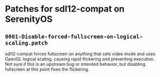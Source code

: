 # Patches for sdl12-compat on SerenityOS

## `0001-Disable-forced-fullscreen-on-logical-scaling.patch`

sdl12-compat forces fullscreen on anything that sets video mode
and uses OpenGL logical scaling, causing rapid flickering and preventing
execution. Not sure if this is an upstream bug or intended behavior,
but disabling fullscreen at this point fixes the flickering.

